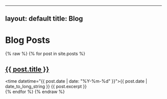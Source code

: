 ---
   layout: default
   title: Blog
   ---

   # Blog Posts

   {% raw %}
   {% for post in site.posts %}
     <article>
       <h2><a href="{{ post.url | absolute_url }}">{{ post.title }}</a></h2>
       <time datetime="{{ post.date | date: "%Y-%m-%d" }}">{{ post.date | date_to_long_string }}</time>
       {{ post.excerpt }}
     </article>
   {% endfor %}
   {% endraw %}
